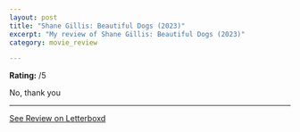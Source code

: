 ```yaml
---
layout: post
title: "Shane Gillis: Beautiful Dogs (2023)"
excerpt: "My review of Shane Gillis: Beautiful Dogs (2023)"
category: movie_review

---
```


**Rating:** /5

No, thank you

<hr>

[See Review on Letterboxd](https://boxd.it/4OyF7n)
